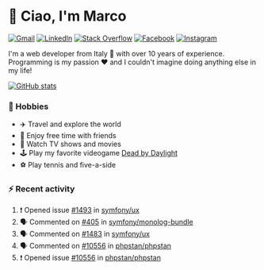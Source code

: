 # 👋 Ciao, I'm Marco

[![Gmail](https://img.shields.io/badge/Gmail-%23BB001B?style=flat-square&logo=gmail&logoColor=white)](mailto:gremo1982@gmail.com)
[![LinkedIn](https://img.shields.io/badge/LinkedIn-%230e76a8?style=flat-square&logo=linkedin)](https://www.linkedin.com/in/marco-polichetti)
[![Stack Overflow](https://img.shields.io/stackexchange/stackoverflow/r/220180?style=flat&logo=stackoverflow&label=Stack%20Overflow&color=%23F47F24)](https://stackoverflow.com/users/220180)
[![Facebook](https://img.shields.io/badge/-Facebook-%234267B2?style=flat-square&logo=facebook&logoColor=white)](https://www.facebook.com/marco.poliketti)
[![Instagram](https://img.shields.io/badge/-Instagram-%23C13584?style=flat-square&logo=instagram&logoColor=white)](https://www.instagram.com/marco.gremo)

I'm a web developer from Italy 🍕 with over 10 years of experience. Programming is my passion ❤️ and I couldn't imagine doing anything else in my life!

[![GitHub stats](https://github-readme-stats.vercel.app/api?username=gremo&show_icons=true&rank_icon=github&theme=transparent)](https://github.com/anuraghazra/github-readme-stats)

### 📅 Hobbies

- ✈️ Travel and explore the world
- 🍻 Enjoy free time with friends
- 🎥 Watch TV shows and movies
- 🕹️ Play my favorite videogame [Dead by Daylight](https://deadbydaylight.com)
- ⚽ Play tennis and five-a-side

### ⚡ Recent activity

<!--START_SECTION:activity-->
1. ❗ Opened issue [#1493](https://github.com/symfony/ux/issues/1493) in [symfony/ux](https://github.com/symfony/ux)
2. 🗣 Commented on [#405](https://github.com/symfony/monolog-bundle/issues/405#issuecomment-1941290329) in [symfony/monolog-bundle](https://github.com/symfony/monolog-bundle)
3. 🗣 Commented on [#1483](https://github.com/symfony/ux/issues/1483#issuecomment-1937005465) in [symfony/ux](https://github.com/symfony/ux)
4. 🗣 Commented on [#10556](https://github.com/phpstan/phpstan/issues/10556#issuecomment-1936245257) in [phpstan/phpstan](https://github.com/phpstan/phpstan)
5. ❗ Opened issue [#10556](https://github.com/phpstan/phpstan/issues/10556) in [phpstan/phpstan](https://github.com/phpstan/phpstan)
<!--END_SECTION:activity-->
